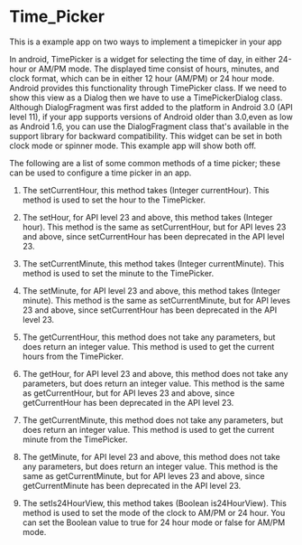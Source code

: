 # Time_Picker
This is a example app on two ways to implement a timepicker in your app

In android, TimePicker is a widget for selecting the time of day, in either 24-hour or AM/PM mode. 
The displayed time consist of hours, minutes, and clock format, which can be in either 12 hour (AM/PM) or 24 hour mode.
Android provides this functionality through TimePicker class.
If we need to show this view as a Dialog then we have to use a TimePickerDialog class.
Although DialogFragment was first added to the platform in Android 3.0 (API level 11),
if your app supports versions of Android older than 3.0,even as low as Android 1.6, you can use the DialogFragment class that's 
available in the support library for backward compatibility.
This widget can be set in both clock mode or spinner mode. This example app will show both off.

The following are a list of some common methods of a time picker; these can be used to configure a time picker in an app.
1. The setCurrentHour, this method takes (Integer currentHour). This method is used to set the hour to the TimePicker.

2. The setHour, for API level 23 and above, this method takes (Integer hour). This method is the same as setCurrentHour, but for API
leves 23 and above, since setCurrentHour has been deprecated in the API level 23.

3. The setCurrentMinute, this method takes (Integer currentMinute). This method is used to set the minute to the TimePicker.

4. The setMinute, for API level 23 and above, this method takes (Integer minute). This method is the same as setCurrentMinute, but for API
leves 23 and above, since setCurrentHour has been deprecated in the API level 23.

5. The getCurrentHour, this method does not take any parameters, but does return an integer value. This method is used to get the current 
hours from the TimePicker.

6. The getHour, for API level 23 and above, this method does not take any parameters, but does return an integer value. This method is the
same as getCurrentHour, but for API leves 23 and above, since getCurrentHour has been deprecated in the API level 23.

7. The getCurrentMinute, this method does not take any parameters, but does return an integer value. This method is used to get the current
minute from the TimePicker.

8. The getMinute, for API level 23 and above, this method does not take any parameters, but does return an integer value. This method is 
the same as getCurrentMinute, but for API leves 23 and above, since getCurrentMinute has been deprecated in the API level 23.

9. The setIs24HourView, this method takes (Boolean is24HourView). This method is used to set the mode of the clock to AM/PM or 24 hour. 
You can set the Boolean value to true for 24 hour mode or false for AM/PM mode.
